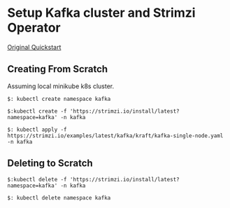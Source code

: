 # Setup Kafka cluster and Strimzi Operator

[Original Quickstart](https://strimzi.io/quickstarts/)

## Creating From Scratch 

Assuming local minikube k8s cluster.

```
$: kubectl create namespace kafka
```

```
$:kubectl create -f 'https://strimzi.io/install/latest?namespace=kafka' -n kafka
```

```
$: kubectl apply -f https://strimzi.io/examples/latest/kafka/kraft/kafka-single-node.yaml -n kafka 
```


## Deleting to Scratch

```
$:kubectl delete -f 'https://strimzi.io/install/latest?namespace=kafka' -n kafka
```
```
$: kubectl delete namespace kafka
```



